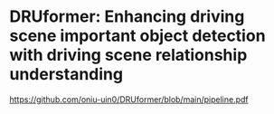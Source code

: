 # DRUformer: Enhancing driving scene important object detection with driving scene relationship understanding
https://github.com/oniu-uin0/DRUformer/blob/main/pipeline.pdf
